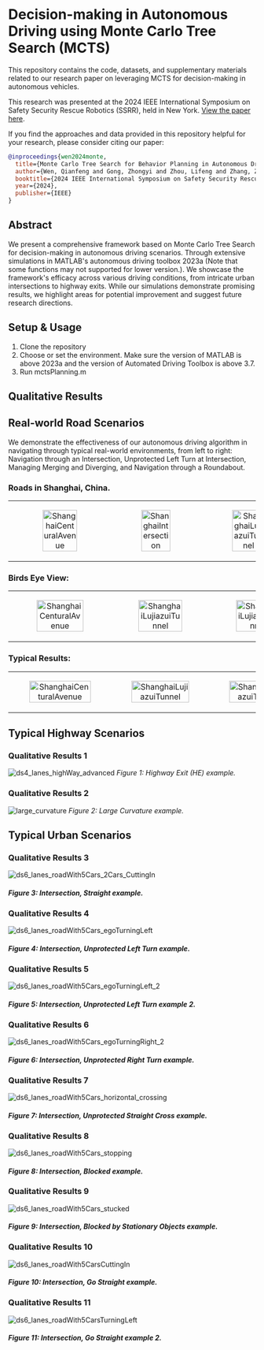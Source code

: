 # Decision-making in Autonomous Driving using Monte Carlo Tree Search (MCTS)

This repository contains the code, datasets, and supplementary materials related to our research paper on leveraging MCTS for decision-making in autonomous vehicles. 

This research was presented at the 2024 IEEE International Symposium on Safety Security Rescue Robotics (SSRR), held in New York. 
[View the paper here](https://ieeexplore.ieee.org/document/10770028).

If you find the approaches and data provided in this repository helpful for your research, please consider citing our paper:
```bibtex
@inproceedings{wen2024monte,
  title={Monte Carlo Tree Search for Behavior Planning in Autonomous Driving},
  author={Wen, Qianfeng and Gong, Zhongyi and Zhou, Lifeng and Zhang, Zhongshun},
  booktitle={2024 IEEE International Symposium on Safety Security Rescue Robotics (SSRR)},
  year={2024},
  publisher={IEEE}
}
```

## Abstract

We present a comprehensive framework based on Monte Carlo Tree Search for decision-making in autonomous driving scenarios. Through extensive simulations in MATLAB's autonomous driving toolbox 2023a (Note that some functions may not supported for lower version.). We showcase the framework's efficacy across various driving conditions, from intricate urban intersections to highway exits. While our simulations demonstrate promising results, we highlight areas for potential improvement and suggest future research directions.

## Setup & Usage

1. Clone the repository
2. Choose or set the environment. Make sure the version of MATLAB is above 2023a and the version of Automated Driving Toolbox is above 3.7.
3. Run mctsPlanning.m

## Qualitative Results

## Real-world Road Scenarios

We demonstrate the effectiveness of our autonomous driving algorithm in navigating through typical real-world environments, from left to right: Navigation through an Intersection, Unprotected Left Turn at Intersection, Managing Merging and Diverging, and Navigation through a Roundabout.

### Roads in Shanghai, China.
<table>
  <tr>
    <td><p align="center"><img src="https://github.com/zhongshun/MCTS_for_Behavior_Planning/assets/14044932/83dd9359-907e-4bb6-aa78-44418a43dc49" alt="ShanghaiCenturalAvenue" width="60%" height="60%"/></p></td>
    <td><p align="center"><img src="https://github.com/zhongshun/MCTS_for_Behavior_Planning/assets/14044932/ce8fe49c-74ca-403a-9819-9605335e1412" alt="ShanghaiIntersection" width="60%" height="60%"/></p></td>  
    <td><p align="center"><img src="https://github.com/zhongshun/MCTS_for_Behavior_Planning/assets/14044932/a9f30729-97de-4581-bbac-6b33526b4a9e" alt="ShanghaiLujiazuiTunnel" width="60%" height="60%"/></p></td>
    <td><p align="center"><img src="https://github.com/zhongshun/MCTS_for_Behavior_Planning/assets/14044932/fe49adf7-2321-4a05-84d2-365673c63e91" alt="ShanghaiRoundAbout" width="60%" height="60%"/></p></td>
  </tr>
</table>


   
### Birds Eye View:
<table>
  <tr>
    <td><p align="center"><img src="https://github.com/zhongshun/MCTS_for_Behavior_Planning/assets/14044932/f8db1436-c636-4cb4-bea6-644598532c51" alt="ShanghaiCenturalAvenue" width="70%" height="70%"/></p></td>
    <td><p align="center"><img src="https://github.com/zhongshun/MCTS_for_Behavior_Planning/assets/14044932/0a05ae5d-89cf-4229-a139-37e5ed4f3e4e" alt="ShanghaiLujiazuiTunnel" width="70%" height="70%"/></p></td>
    <td><p align="center"><img src="https://github.com/zhongshun/MCTS_for_Behavior_Planning/assets/14044932/d26e3e95-eae2-49cb-8cfb-931f554dfd2e" alt="ShanghaiLujiazuiTunnel" width="70%" height="70%"/></p></td>
    <td><p align="center"><img src="https://github.com/zhongshun/MCTS_for_Behavior_Planning/assets/14044932/b9c8fb1c-fa36-406a-800e-9e421691273e" alt="ShanghaiRoundAbout" width="70%" height="70%"/></p></td>
  </tr>
</table>
   
### Typical Results:
<table>
  <tr>
    <td><p align="center"><img src="https://github.com/zhongshun/MCTS_for_Behavior_Planning/assets/14044932/226da03d-0813-4fd8-8183-2fed35b58bc8" alt="ShanghaiCenturalAvenue" width="80%"/></p></td>
    <td><p align="center"><img src="https://github.com/zhongshun/MCTS_for_Behavior_Planning/assets/14044932/577aab35-06c5-45c6-89ea-d8f2db4d6dca" alt="ShanghaiLujiazuiTunnel" width="80%"/></p></td>
    <td><p align="center"><img src="https://github.com/zhongshun/MCTS_for_Behavior_Planning/assets/14044932/5f16817a-3696-49a7-8176-8b04063c007f" alt="ShanghaiLujiazuiTunnel" width="80%"/></p></td>
    <td><p align="center"><img src="https://github.com/zhongshun/MCTS_for_Behavior_Planning/assets/14044932/a409bf8f-17e2-40ca-87ec-2b6e8c8b0f8a" alt="ShanghaiRoundAbout" width="80%"/></p></td>
  </tr>
</table>


##  Typical Highway Scenarios
 
### Qualitative Results 1
![ds4_lanes_highWay_advanced](https://github.com/zhongshun/MCTS_for_Behavior_Planning/assets/14044932/cb822561-bc23-4ace-8c89-3525fa4b9c68)
_Figure 1: Highway Exit (HE) example._

 
### Qualitative Results 2
![large_curvature](https://github.com/zhongshun/MCTS_for_Behavior_Planning/assets/14044932/b05f2430-7404-40a0-ae2e-2f172bc2ddd5)
_Figure 2: Large Curvature example._

##  Typical Urban Scenarios

 
### Qualitative Results 3
![ds6_lanes_roadWith5Cars_2Cars_CuttingIn](https://github.com/zhongshun/MCTS_for_Behavior_Planning/assets/14044932/ed08e5d3-db53-410c-9f08-d6a2746dac0f)
#### _Figure 3: Intersection, Straight example._
 
### Qualitative Results 4
![ds6_lanes_roadWith5Cars_egoTurningLeft](https://github.com/zhongshun/MCTS_for_Behavior_Planning/assets/14044932/18a29055-820c-48cc-8276-66854dd5b6a3)
#### _Figure 4: Intersection, Unprotected Left Turn example._

 
### Qualitative Results 5
![ds6_lanes_roadWith5Cars_egoTurningLeft_2](https://github.com/zhongshun/MCTS_for_Behavior_Planning/assets/14044932/6061074a-23c6-4cf0-9f1c-1d8580980a2d)
#### _Figure 5: Intersection, Unprotected Left Turn example 2._

 
### Qualitative Results 6
![ds6_lanes_roadWith5Cars_egoTurningRight_2](https://github.com/zhongshun/MCTS_for_Behavior_Planning/assets/14044932/999695b9-90c9-4db8-92bb-0239679cbd35)
#### _Figure 6: Intersection, Unprotected Right Turn example._
 
### Qualitative Results 7
![ds6_lanes_roadWith5Cars_horizontal_crossing](https://github.com/zhongshun/MCTS_for_Behavior_Planning/assets/14044932/23ce25f6-fecd-4872-91a0-a05a0851cb28)
#### _Figure 7: Intersection, Unprotected Straight Cross example._
 
### Qualitative Results 8
![ds6_lanes_roadWith5Cars_stopping](https://github.com/zhongshun/MCTS_for_Behavior_Planning/assets/14044932/2905e5ab-d3da-4bff-afed-3ca04cfdf802)
#### _Figure 8: Intersection, Blocked example._
 
### Qualitative Results 9
![ds6_lanes_roadWith5Cars_stucked](https://github.com/zhongshun/MCTS_for_Behavior_Planning/assets/14044932/38c22f47-42e7-4cc5-9a52-9dad6c68906c)
#### _Figure 9: Intersection, Blocked by Stationary Objects example._
 
### Qualitative Results 10
![ds6_lanes_roadWith5CarsCuttingIn](https://github.com/zhongshun/MCTS_for_Behavior_Planning/assets/14044932/dc96ed33-df67-476e-9ac4-8d6b1c2caabc)
#### _Figure 10: Intersection, Go Straight example._

 
### Qualitative Results 11
![ds6_lanes_roadWith5CarsTurningLeft](https://github.com/zhongshun/MCTS_for_Behavior_Planning/assets/14044932/528976bf-5494-4f5f-929a-8a0214f10c01)
#### _Figure 11: Intersection, Go Straight example 2._



